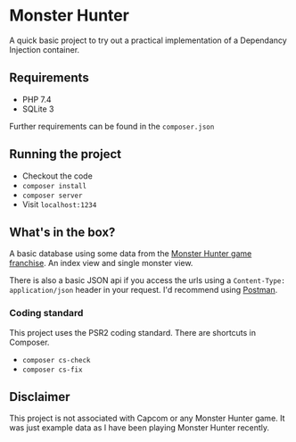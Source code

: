 # Monster Hunter

A quick basic project to try out a practical implementation of a Dependancy Injection container.

## Requirements
* PHP 7.4
* SQLite 3

Further requirements can be found in the `composer.json`

## Running the project
* Checkout the code
* `composer install`
* `composer server`
* Visit `localhost:1234`

## What's in the box?
A basic database using some data from the [Monster Hunter game franchise](http://www.capcom-europe.com/). An index 
view and single monster view.

There is also a basic JSON api if you access the urls using a `Content-Type: application/json` header in your 
request. I'd recommend using [Postman](https://www.postman.com/downloads/).

### Coding standard
This project uses the PSR2 coding standard. There are shortcuts in Composer.

* `composer cs-check`
* `composer cs-fix`

## Disclaimer
This project is not associated with Capcom or any Monster Hunter game. It was just example data as I have been 
playing Monster Hunter recently.
